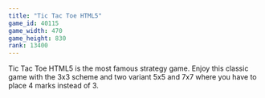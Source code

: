 ```yaml
---
title: "Tic Tac Toe HTML5"
game_id: 40115
game_width: 470
game_height: 830
rank: 13400
---
```

Tic Tac Toe HTML5 is the most famous strategy game. Enjoy this classic game with the 3x3 scheme and two variant 5x5 and 7x7 where you have to place 4 marks instead of 3.